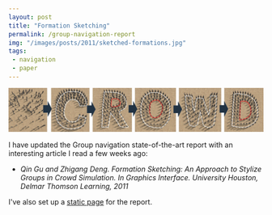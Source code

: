 ```yaml
---
layout: post
title: "Formation Sketching"
permalink: /group-navigation-report
img: "/images/posts/2011/sketched-formations.jpg"
tags:
 - navigation
 - paper
---
```


![ml-class doodle](/images/posts/2011/sketched-formations.jpg)

I have updated the Group navigation state-of-the-art report with an interesting article I read a few weeks ago:
* *Qin Gu and Zhigang Deng. Formation Sketching: An Approach to Stylize Groups in Crowd Simulation. In Graphics Interface. University Houston, Delmar Thomson Learning, 2011*

I've also set up a [static page](/group-navigation-state-of-the-art-report/) for the report.
